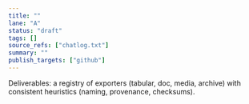 ```yaml
---
title: ""
lane: "A"
status: "draft"
tags: []
source_refs: ["chatlog.txt"]
summary: ""
publish_targets: ["github"]
---
```


Deliverables: a registry of exporters (tabular, doc, media, archive) with consistent heuristics (naming, provenance, checksums).
